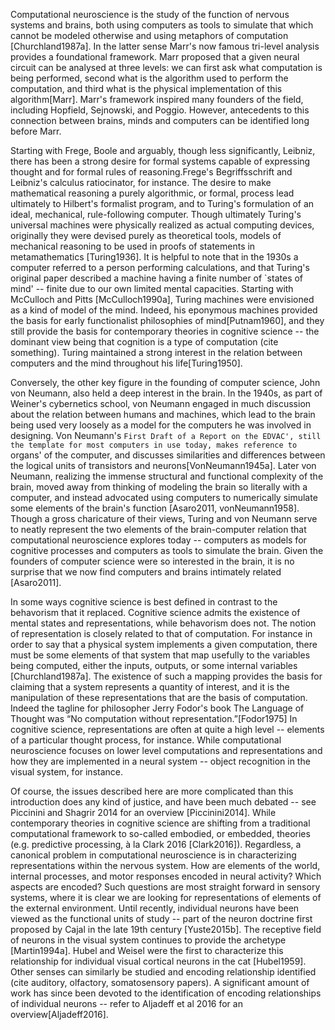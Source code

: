 Computational neuroscience is the study of the function of nervous systems and brains, both using computers as tools to simulate that which cannot be modeled otherwise and using metaphors of computation [Churchland1987a]. In the latter sense Marr's now famous tri-level analysis provides a foundational framework. Marr proposed that a given neural circuit can be analysed at three levels: we can first ask what computation is being performed, second what is the algorithm used to perform the computation, and third what is the physical implementation of this algorithm[Marr]. Marr's framework inspired many founders of the field, including Hopfield, Sejnowski, and Poggio. However, antecedents to this connection between brains, minds and computers can be identified long before Marr. 

Starting with Frege, Boole and arguably, though less significantly, Leibniz, there has been a strong desire for formal systems capable of expressing thought and for formal rules of reasoning.Frege's Begriffsschrift and Leibniz's calculus ratiocinator, for instance. The desire to make mathematical reasoning a purely algorithmic, or formal, process lead ultimately to Hilbert's formalist program, and to Turing's formulation of an ideal, mechanical, rule-following computer. Though ultimately Turing's universal machines were physically realized as actual computing devices, originally they were devised purely as theoretical tools, models of mechanical reasoning to be used in proofs of statements in metamathematics [Turing1936]. It is helpful to note that in the 1930s a computer referred to a person performing calculations, and that Turing's original paper described a machine having a finite number of `states of mind' -- finite due to our own limited mental capacities. Starting with McCulloch and Pitts [McCulloch1990a], Turing machines were envisioned as a kind of model of the mind. Indeed, his eponymous machines provided the basis for early functionalist philosophies of mind[Putnam1960], and they still provide the basis for contemporary theories in cognitive science -- the dominant view being that cognition is a type of computation (cite something). Turing maintained a strong interest in the relation between computers and the mind throughout his life[Turing1950]. 

Conversely, the other key figure in the founding of computer science, John von Neumann, also held a deep interest in the brain. In the 1940s, as part of Weiner's cybernetics school, von Neumann engaged in much discussion about the relation between humans and machines, which lead to the brain being used very loosely as a model for the computers he was involved in designing. Von Neumann's `First Draft of a Report on the EDVAC', still the template for most computers in use today, makes reference to `organs' of the computer, and discusses similarities and differences between the logical units of transistors and neurons[VonNeumann1945a]. Later von Neumann, realizing the immense structural and functional complexity of the brain, moved away from thinking of modeling the brain so literally with a computer, and instead advocated using computers to numerically simulate some elements of the brain's function [Asaro2011, vonNeumann1958]. Though a gross charicature of their views, Turing and von Neumann serve to neatly represent the two elements of the brain-computer relation that computational neuroscience explores today -- computers as models for cognitive processes and computers as tools to simulate the brain. Given the founders of computer science were so interested in the brain, it is no surprise that we now find computers and brains intimately related [Asaro2011].

In some ways cognitive science is best defined in contrast to the behavorism that it replaced. Cognitive science admits the existence of mental states and representations, while behavorism does not. The notion of representation is closely related to that of computation. For instance in order to say that a physical system implements a given computation, there must be some elements of that system that map usefully to the variables being computed, either the inputs, outputs, or some internal variables [Churchland1987a]. The existence of such a mapping provides the basis for claiming that a system represents a quantity of interest, and it is the manipulation of these representations that are the basis of computation. Indeed the tagline for philosopher Jerry Fodor's book The Language of Thought was “No computation without representation.”[Fodor1975] In cognitive science, representations are often at quite a high level -- elements of a particular thought process, for instance. While computational neuroscience focuses on lower level computations and representations and how they are implemented in a neural system -- object recognition in the visual system, for instance. 

Of course, the issues described here are more complicated than this introduction does any kind of justice, and have been much debated -- see Piccinini and Shagrir 2014 for an overview [Piccinini2014]. While contemporary theories in cognitive science are shifting from a traditional computational framework to so-called embodied, or embedded, theories (e.g. predictive processing, à la Clark 2016 [Clark2016]). Regardless, a canonical problem in computational neuroscience is in characterizing representations within the nervous system. How are elements of the world, internal processes, and motor responses encoded in neural activity? Which aspects are encoded? Such questions are most straight forward in sensory systems, where it is clear we are looking for representations of elements of the external environment. Until recently, individual neurons have been viewed as the functional units of study -- part of the neuron doctrine first proposed by Cajal in the late 19th century [Yuste2015b]. The receptive field of neurons in the visual system continues to provide the archetype [Martin1994a]. Hubel and Weisel were the first to characterize this relationship for individual visual cortical neurons in the cat [Hubel1959]. Other senses can similarly be studied and encoding relationship identified (cite auditory, olfactory, somatosensory papers). A significant amount of work has since been devoted to the identification of encoding relationships of individual neurons -- refer to Aljadeff et al 2016 for an overview[Aljadeff2016]. 
